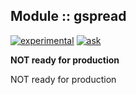 ## Module :: gspread

[![experimental](https://img.shields.io/badge/status-experimental-orange)](https://github.com/emersion/stability-badges#experimental)
[![ask](https://img.shields.io/badge/discord-join%20chat-7289DA)](https://discord.gg/RzQGqF5z)


**NOT ready for production**

NOT ready for production